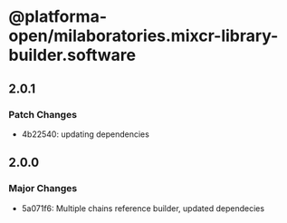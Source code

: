 # @platforma-open/milaboratories.mixcr-library-builder.software

## 2.0.1

### Patch Changes

- 4b22540: updating dependencies

## 2.0.0

### Major Changes

- 5a071f6: Multiple chains reference builder, updated dependecies
